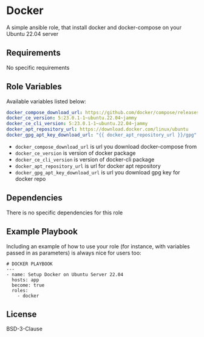 Docker
=========

A simple ansible role, that install docker and docker-compose on your Ubuntu 22.04 server

Requirements
------------

No specific requirements

Role Variables
--------------

Available variables listed below:

```yml
docker_compose_download_url: https://github.com/docker/compose/releases/download/1.29.2/docker-compose-Linux-x86_64
docker_ce_version: 5:23.0.1-1~ubuntu.22.04~jammy
docker_ce_cli_version: 5:23.0.1-1~ubuntu.22.04~jammy
docker_apt_repository_url: https://download.docker.com/linux/ubuntu
docker_gpg_apt_key_download_url: "{{ docker_apt_repository_url }}/gpg"
```

- `docker_compose_download_url` is url you download docker-compose from
- `docker_ce_version` is version of docker package
- `docker_ce_cli_version` is version of docker-cli package
- `docker_apt_repository_url` is url for docker apt repository
- `docker_gpg_apt_key_download_url` is url you download gpg key for docker repo

Dependencies
------------

There is no specific dependencies for this role

Example Playbook
----------------

Including an example of how to use your role (for instance, with variables passed in as parameters) is always nice for users too:

    # DOCKER PLAYBOOK
    ---
    - name: Setup Docker on Ubuntu Server 22.04
      hosts: app
      become: true
      roles:
        - docker

License
-------

BSD-3-Clause
